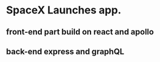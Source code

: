 # SpaceX Launches app.

## front-end part build on react and apollo

## back-end express and graphQL
